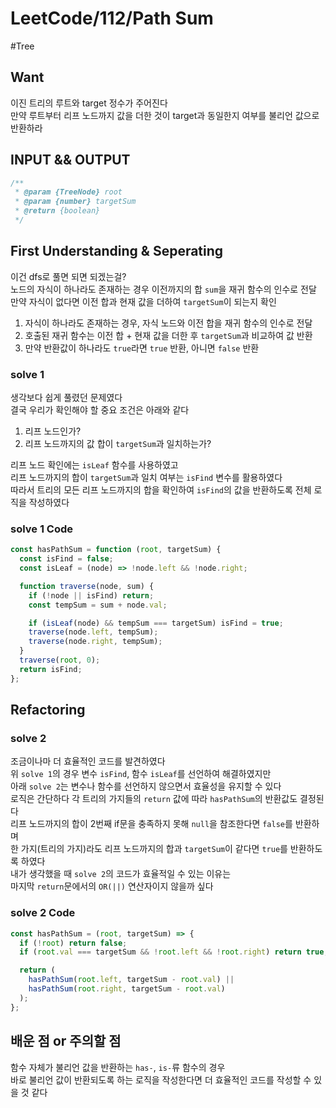 # LeetCode/112/Path Sum

#Tree

## Want

이진 트리의 루트와 target 정수가 주어진다  
만약 루트부터 리프 노드까지 값을 더한 것이 target과 동일한지 여부를 불리언 값으로 반환하라

## INPUT && OUTPUT

```js
/**
 * @param {TreeNode} root
 * @param {number} targetSum
 * @return {boolean}
 */
```

## First Understanding & Seperating

이건 dfs로 풀면 되면 되겠는걸?  
노드의 자식이 하나라도 존재하는 경우 이전까지의 합 `sum`을 재귀 함수의 인수로 전달
만약 자식이 없다면 이전 합과 현재 값을 더하여 `targetSum`이 되는지 확인

1. 자식이 하나라도 존재하는 경우, 자식 노드와 이전 합을 재귀 함수의 인수로 전달
2. 호출된 재귀 함수는 이전 합 + 현재 값을 더한 후 `targetSum`과 비교하여 값 반환
3. 만약 반환값이 하나라도 `true`라면 `true` 반환, 아니면 `false` 반환

### solve 1

생각보다 쉽게 풀렸던 문제였다  
결국 우리가 확인해야 할 중요 조건은 아래와 같다

1. 리프 노드인가?
2. 리프 노드까지의 값 합이 `targetSum`과 일치하는가?

리프 노드 확인에는 `isLeaf` 함수를 사용하였고  
리프 노드까지의 합이 `targetSum`과 일치 여부는 `isFind` 변수를 활용하였다  
따라서 트리의 모든 리프 노드까지의 합을 확인하여 `isFind`의 값을 반환하도록 전체 로직을 작성하였다

### solve 1 Code

```js
const hasPathSum = function (root, targetSum) {
  const isFind = false;
  const isLeaf = (node) => !node.left && !node.right;

  function traverse(node, sum) {
    if (!node || isFind) return;
    const tempSum = sum + node.val;

    if (isLeaf(node) && tempSum === targetSum) isFind = true;
    traverse(node.left, tempSum);
    traverse(node.right, tempSum);
  }
  traverse(root, 0);
  return isFind;
};
```

## Refactoring

### solve 2

조금이나마 더 효율적인 코드를 발견하였다  
위 `solve 1`의 경우 변수 `isFind`, 함수 `isLeaf`를 선언하여 해결하였지만  
아래 `solve 2`는 변수나 함수를 선언하지 않으면서 효율성을 유지할 수 있다  
로직은 간단하다 각 트리의 가지들의 `return` 값에 따라 `hasPathSum`의 반환값도 결정된다  
리프 노드까지의 합이 2번째 if문을 충족하지 못해 `null`을 참조한다면 `false`를 반환하며  
한 가지(트리의 가지)라도 리프 노드까지의 합과 `targetSum`이 같다면 `true`를 반환하도록 하였다  
내가 생각했을 때 `solve 2`의 코드가 효율적일 수 있는 이유는  
마지막 `return`문에서의 `OR(||)` 연산자이지 않을까 싶다

### solve 2 Code

```js
const hasPathSum = (root, targetSum) => {
  if (!root) return false;
  if (root.val === targetSum && !root.left && !root.right) return true;

  return (
    hasPathSum(root.left, targetSum - root.val) ||
    hasPathSum(root.right, targetSum - root.val)
  );
};
```

## 배운 점 or 주의할 점

함수 자체가 불리언 값을 반환하는 `has-`, `is-`류 함수의 경우  
바로 불리언 값이 반환되도록 하는 로직을 작성한다면 더 효율적인 코드를 작성할 수 있을 것 같다
